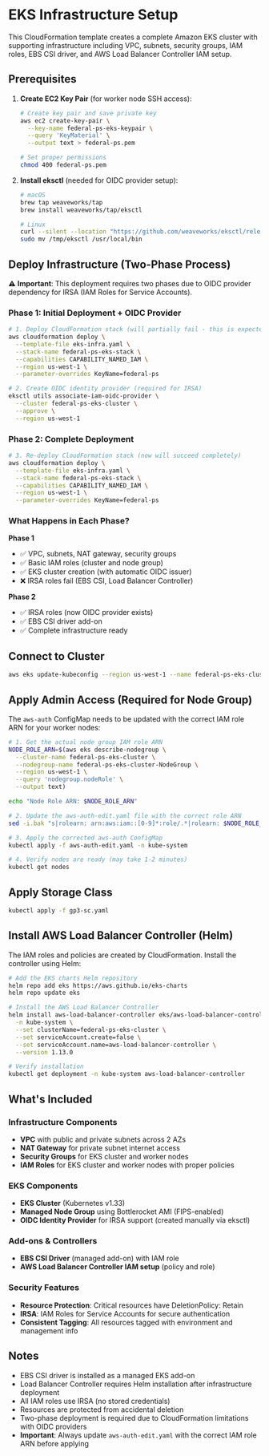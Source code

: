 # EKS Infrastructure Setup

This CloudFormation template creates a complete Amazon EKS cluster with supporting infrastructure including VPC, subnets, security groups, IAM roles, EBS CSI driver, and AWS Load Balancer Controller IAM setup.

## Prerequisites

1. **Create EC2 Key Pair** (for worker node SSH access):
   ```bash
   # Create key pair and save private key
   aws ec2 create-key-pair \
     --key-name federal-ps-eks-keypair \
     --query 'KeyMaterial' \
     --output text > federal-ps.pem
   
   # Set proper permissions
   chmod 400 federal-ps.pem
   ```

2. **Install eksctl** (needed for OIDC provider setup):
   ```bash
   # macOS
   brew tap weaveworks/tap
   brew install weaveworks/tap/eksctl
   
   # Linux
   curl --silent --location "https://github.com/weaveworks/eksctl/releases/latest/download/eksctl_$(uname -s)_amd64.tar.gz" | tar xz -C /tmp
   sudo mv /tmp/eksctl /usr/local/bin
   ```

## Deploy Infrastructure (Two-Phase Process)

⚠️ **Important**: This deployment requires two phases due to OIDC provider dependency for IRSA (IAM Roles for Service Accounts).

### Phase 1: Initial Deployment + OIDC Provider

```bash
# 1. Deploy CloudFormation stack (will partially fail - this is expected)
aws cloudformation deploy \
  --template-file eks-infra.yaml \
  --stack-name federal-ps-eks-stack \
  --capabilities CAPABILITY_NAMED_IAM \
  --region us-west-1 \
  --parameter-overrides KeyName=federal-ps

# 2. Create OIDC identity provider (required for IRSA)
eksctl utils associate-iam-oidc-provider \
  --cluster federal-ps-eks-cluster \
  --approve \
  --region us-west-1
```

### Phase 2: Complete Deployment

```bash
# 3. Re-deploy CloudFormation stack (now will succeed completely)
aws cloudformation deploy \
  --template-file eks-infra.yaml \
  --stack-name federal-ps-eks-stack \
  --capabilities CAPABILITY_NAMED_IAM \
  --region us-west-1 \
  --parameter-overrides KeyName=federal-ps
```

### What Happens in Each Phase?

**Phase 1**
- ✅ VPC, subnets, NAT gateway, security groups
- ✅ Basic IAM roles (cluster and node group)
- ✅ EKS cluster creation (with automatic OIDC issuer)
- ❌ IRSA roles fail (EBS CSI, Load Balancer Controller)

**Phase 2**
- ✅ IRSA roles (now OIDC provider exists)
- ✅ EBS CSI driver add-on
- ✅ Complete infrastructure ready

## Connect to Cluster

```bash
aws eks update-kubeconfig --region us-west-1 --name federal-ps-eks-cluster
```

## Apply Admin Access (Required for Node Group)

The `aws-auth` ConfigMap needs to be updated with the correct IAM role ARN for your worker nodes:

```bash
# 1. Get the actual node group IAM role ARN
NODE_ROLE_ARN=$(aws eks describe-nodegroup \
  --cluster-name federal-ps-eks-cluster \
  --nodegroup-name federal-ps-eks-cluster-NodeGroup \
  --region us-west-1 \
  --query 'nodegroup.nodeRole' \
  --output text)

echo "Node Role ARN: $NODE_ROLE_ARN"

# 2. Update the aws-auth-edit.yaml file with the correct role ARN
sed -i.bak "s|rolearn: arn:aws:iam::[0-9]*:role/.*|rolearn: $NODE_ROLE_ARN|" aws-auth-edit.yaml

# 3. Apply the corrected aws-auth ConfigMap
kubectl apply -f aws-auth-edit.yaml -n kube-system

# 4. Verify nodes are ready (may take 1-2 minutes)
kubectl get nodes
```

## Apply Storage Class

```bash
kubectl apply -f gp3-sc.yaml
```

## Install AWS Load Balancer Controller (Helm)

The IAM roles and policies are created by CloudFormation. Install the controller using Helm:

```bash
# Add the EKS charts Helm repository
helm repo add eks https://aws.github.io/eks-charts
helm repo update eks

# Install the AWS Load Balancer Controller
helm install aws-load-balancer-controller eks/aws-load-balancer-controller \
  -n kube-system \
  --set clusterName=federal-ps-eks-cluster \
  --set serviceAccount.create=false \
  --set serviceAccount.name=aws-load-balancer-controller \
  --version 1.13.0

# Verify installation
kubectl get deployment -n kube-system aws-load-balancer-controller
```

## What's Included

### Infrastructure Components
- **VPC** with public and private subnets across 2 AZs
- **NAT Gateway** for private subnet internet access
- **Security Groups** for EKS cluster and worker nodes
- **IAM Roles** for EKS cluster and worker nodes with proper policies

### EKS Components
- **EKS Cluster** (Kubernetes v1.33)
- **Managed Node Group** using Bottlerocket AMI (FIPS-enabled)
- **OIDC Identity Provider** for IRSA support (created manually via eksctl)

### Add-ons & Controllers
- **EBS CSI Driver** (managed add-on) with IAM role
- **AWS Load Balancer Controller IAM setup** (policy and role)

### Security Features
- **Resource Protection**: Critical resources have DeletionPolicy: Retain
- **IRSA**: IAM Roles for Service Accounts for secure authentication
- **Consistent Tagging**: All resources tagged with environment and management info


## Notes

- EBS CSI driver is installed as a managed EKS add-on
- Load Balancer Controller requires Helm installation after infrastructure deployment
- All IAM roles use IRSA (no stored credentials)
- Resources are protected from accidental deletion
- Two-phase deployment is required due to CloudFormation limitations with OIDC providers
- **Important**: Always update `aws-auth-edit.yaml` with the correct IAM role ARN before applying